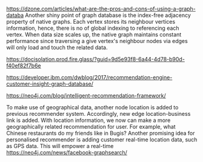 https://dzone.com/articles/what-are-the-pros-and-cons-of-using-a-graph-databa
Another shiny point of graph database is the index-free adjacency property of native graphs. 
Each vertex stores its neighbour vertices information, hence, there is no of global indexing to referencing each vertex. When data size scales up, the native graph maintains constant performance since traversing a give vertex's neighbour nodes via edges will only load and touch the related data.

https://docisolation.prod.fire.glass/?guid=9d5e93f8-6a44-4d78-b90d-f40ef82f7b6e

https://developer.ibm.com/dwblog/2017/recommendation-engine-customer-insight-graph-database/

https://neo4j.com/blog/intelligent-recommendation-framework/


To make use of geographical data, another node location is added to previous recommender system. Accordingly, new edge location-business link is added. With location information, we now can make a more geographically related recommendation for user. For example, what Chinese restaurants do my friends like in Bugis? Another promising idea for personalised recommender is adding customer real-time location data, such as GPS data. This will empower a real-time 
https://neo4j.com/news/facebook-graphsearch/ 
